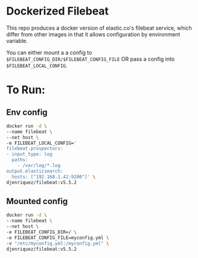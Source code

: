 # Dockerized Filebeat
This repo produces a docker version of elastic.co's filebeat service, which differ from other images in that it allows configuration by environment variable.

You can either mount a a config to `$FILEBEAT_CONFIG_DIR/$FILEBEAT_CONFIG_FILE` OR pass a config into `$FILEBEAT_LOCAL_CONFIG`.

# To Run:
## Env config
```sh
docker run -d \
--name filebeat \
--net host \
-e FILEBEAT_LOCAL_CONFIG='
filebeat.prospectors:
- input_type: log
  paths:
    - /var/log/*.log
output.elasticsearch:
  hosts: ["192.168.1.42:9200"]' \
djenriquez/filebeat:v5.5.2
```

## Mounted config
```sh
docker run -d \
--name filebeat \
--net host \
-e FILEBEAT_CONFIG_DIR=/ \
-e FILEBEAT_CONFIG_FILE=myconfig.yml \
-v "/etc/myconfig.yml:/myconfig.yml" \
djenriquez/filebeat:v5.5.2
```
